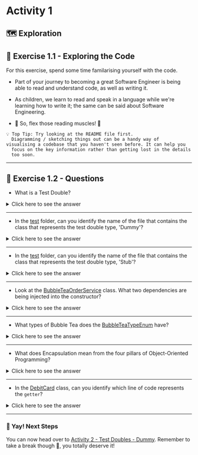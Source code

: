 # Activity 1

## 🗺 Exploration

## 🔎 Exercise 1.1 - Exploring the Code

For this exercise, spend some time familarising yourself with the code.
  
- Part of your journey to becoming a great Software Engineer
  is being able to read and understand code, as well as writing it.
- As children, we learn to read and speak in a language while we're learning how
  to write it; the same can be said about Software Engineering.

- 📖 So, flex those reading muscles! 💪

```
💡 Top Tip: Try looking at the README file first.
  Diagramming / sketching things out can be a handy way of
visualising a codebase that you haven't seen before. It can help you
  focus on the key information rather than getting lost in the details
  too soon.
```
  
---

## 🔎 Exercise 1.2 - Questions

- What is a Test Double?

<details>
<summary>Click here to see the answer</summary>
<pre>

A test double is any kind of pretend object used in place of a real object for testing purposes.

</pre>
</details>

---

- In the [test](../src/test) folder, can you identify the name of the file
  that contains the class that represents the test double type, 'Dummy'?

<details>
<summary>Click here to see the answer</summary>
<pre>

DummySimpleLogger.java

</pre>
</details>

---

- In the [test](../src/test) folder, can you identify the name of the file
  that contains the class that represents the test double type, 'Stub'?

<details>
<summary>Click here to see the answer</summary>
<pre>

RandomStub.java

</pre>
</details>

---

- Look at the [BubbleTeaOrderService](../src/main/java/com/techreturners/bubbleteaordersystem/service/BubbleTeaOrderService.java)
  class. What two dependencies are being injected into the constructor?

<details>
<summary>Click here to see the answer</summary>
<pre>

- An object of type `SimpleLogger`
- An object of type `BubbleTeaMessenger`

</pre>
</details>

---

- What types of Bubble Tea does the [BubbleTeaTypeEnum](../src/main/java/com/techreturners/bubbleteaordersystem/model/BubbleTeaTypeEnum.java) have?

<details>
<summary>Click here to see the answer</summary>
<pre>

OolongMilkTea 
JasmineMilkTea
MatchaMilkTea
PeachIceTea
LycheeIceTea

</pre>
</details>

---

- What does Encapsulation mean from the four pillars of Object-Oriented Programming?

<details>
<summary>Click here to see the answer</summary>
<pre>

Encapsulation means hiding the details of an object which is not supposed to be open for interaction publicly.

</pre>
</details>

---

- In the [DebitCard](../src/main/java/com/techreturners/bubbleteaordersystem/model/DebitCard.java) class,
  can you identify which line of code represents the `getter`?
  
<details>
<summary>Click here to see the answer</summary>
<pre>

DebitCard - Line 11

```

public String getDigits() {
  return this.DIGITS;
}

```

The getter `getDigits` has a private backing field `private final String DIGITS;`

This keeps the class well-encapsulated, so that the Debit Card Digits won't be tampered with
after it's been set by the constructor.

</pre>
</details>

---

### 🥳 Yay! Next Steps

You can now head over to [Activity 2 - Test Doubles - Dummy](activity_2.md).
Remember to take a break though 🍵, you totally deserve it!
